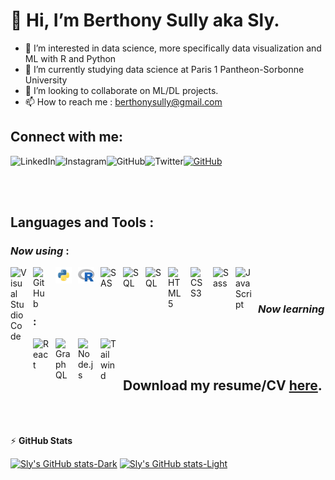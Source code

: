 # 👋 Hi, I’m Berthony Sully aka Sly.

- 👀 I’m interested in data science, more specifically data visualization and ML with R and Python
- 🌱 I’m currently studying data science at Paris 1 Pantheon-Sorbonne University
- 💞️ I’m looking to collaborate on ML/DL projects.
- 📫 How to reach me : berthonysully@gmail.com


## Connect with me:

[<img align="left" alt="LinkedIn" height="32" style="padding-right:10;" src="https://img.shields.io/static/v1?label=&message=Berthony Sully&color=0A66C2&style=for-the-badge&logo=linkedin">](https://www.linkedin.com/in/b-sully/)
[<img align="left" alt="Instagram" height="32" style="padding-right:10;" src="https://img.shields.io/static/v1?label=&message=htsull_&color=E4405F&style=for-the-badge&logo=Instagram&logoColor=white">](https://www.instagram.com/htsull_/)
[<img align="left" alt="GitHub" height="32" style="padding-right:10;" src="https://img.shields.io/static/v1?label=&message=htsull&color=000&style=for-the-badge&logo=github&logoColor=white">](https://www.github.com/htsull/)
[<img align="left" alt="Twitter" height="32" style="padding-right:10;" src="https://img.shields.io/static/v1?label=&message=htsull_&color=blue&style=for-the-badge&logo=twitter&logoColor=white">](https://mobile.twitter.com/htsull_)


[![GitHub](https://img.shields.io/static/v1?label=&message=htsull&color=000&style=for-the-badge&logo=github&logoColor=white#gh-dark-mode-only)](https://img.shields.io/static/v1?label=&message=htsull&color=000&style=for-the-badge&logo=github&logoColor=white#gh-dark-mode-only)

<br />
<br />

## **Languages and Tools :**

### ***Now using*** : 
<img align="left" alt="Visual Studio Code" width="26px" src="https://cdn.jsdelivr.net/gh/devicons/devicon/icons/vscode/vscode-original.svg" style="padding-right:10px;" />
<img align="left" alt="GitHub" width="26px" src="https://cdn-icons-png.flaticon.com/512/5968/5968866.png#gh-dark-mode-only" style="padding-right:10px; "/> 
<img align="left" alt="Python" width="26px" src="https://raw.githubusercontent.com/github/explore/80688e429a7d4ef2fca1e82350fe8e3517d3494d/topics/python/python.png" style="padding-right:10px;" />
<img align="left" alt="R" width="26px" src="https://raw.githubusercontent.com/github/explore/80688e429a7d4ef2fca1e82350fe8e3517d3494d/topics/r/r.png" style="padding-right:10px;" />
<img align="left" alt="SAS" width="26px" src="https://www.liblogo.com/img-logo/sa7135saef-sas-logo-sas-logo-icon-in-vector-logo.png" style="padding-right:10px;" />
<img align="left" alt="SQL" width="26px" src="https://user-images.githubusercontent.com/31166555/202423758-ffb4e897-94de-4ada-b0a9-fb75a6dc11e2.png" style="padding-right:10px;" />
<img align="left" alt="SQL" width="26px" src="https://avatars.githubusercontent.com/u/7388996?s=200&v=4" style="padding-right:10px;" />
<img align="left" alt="HTML5" width="26px" src="https://cdn.jsdelivr.net/gh/devicons/devicon/icons/html5/html5-original.svg" style="padding-right:10px;" />
<img align="left" alt="CSS3" width="26px" src="https://cdn.jsdelivr.net/gh/devicons/devicon/icons/css3/css3-original.svg" style="padding-right:10px;" />
<img align="left" alt="Sass" width="26px" src="https://cdn.jsdelivr.net/gh/devicons/devicon/icons/sass/sass-original.svg" style="padding-right:10px;" />
<img align="left" alt="JavaScript" width="26px" src="https://cdn.jsdelivr.net/gh/devicons/devicon/icons/javascript/javascript-original.svg" style="padding-right:10px;" />
<br />
<br />

### ***Now learning*** :
<img align="left" alt="React" width="26px" src="https://cdn.jsdelivr.net/gh/devicons/devicon/icons/react/react-original.svg" style="padding-right:10px;" />
<img align="left" alt="GraphQL" width="26px" src="https://cdn.jsdelivr.net/gh/devicons/devicon/icons/graphql/graphql-plain.svg" style="padding-right:10px;" />
<img align="left" alt="Node.js" width="26px" src="https://cdn.jsdelivr.net/gh/devicons/devicon/icons/nodejs/nodejs-original.svg" style="padding-right:10px;" />
<img align="left" alt="Tailwind" width="26px" src="https://user-images.githubusercontent.com/31166555/202426495-449b77dc-d35f-4688-998b-6eafd8387bb3.png" style="padding-right:10px;" />


<br />
<br />

## **Download my resume/CV [here](https://github.com/htsull/Resume/raw/main/Mila_CV.pdf).**


<br />
<br />

 :zap: **GitHub Stats**

[![Sly's GitHub stats-Dark](https://github-readme-stats-htsull.vercel.app/api?username=htsull&show_icons=true&theme=dark&hide=contribs,prs#gh-dark-mode-only)](https://github-readme-stats-htsull.vercel.app/api?username=htsull&show_icons=true&theme=dark&hide=contribs,prs#gh-dark-mode-only)
[![Sly's GitHub stats-Light](https://github-readme-stats-htsull.vercel.app/api?username=htsull&show_icons=true&theme=default&hide=contribs,prs#gh-light-mode-only)](https://github-readme-stats-htsull.vercel.app/api?username=htsull&show_icons=true&theme=default&hide=contribs,prs#gh-light-mode-only)

